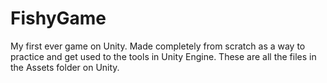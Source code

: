 # FishyGame
My first ever game on Unity. Made completely from scratch as a way to practice and get used to the tools in Unity Engine. These are all the files in the Assets folder on Unity.

